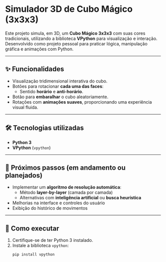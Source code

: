 # Simulador 3D de Cubo Mágico (3x3x3)

Este projeto simula, em 3D, um **Cubo Mágico 3x3x3** com suas cores tradicionais, utilizando a biblioteca **VPython** para visualização e interação. Desenvolvido como projeto pessoal para praticar lógica, manipulação gráfica e animações com Python.

---

## ✨ Funcionalidades

- Visualização tridimensional interativa do cubo.
- Botões para rotacionar **cada uma das faces**:
  - Sentido **horário** e **anti-horário**.
- Botão para **embaralhar** o cubo aleatoriamente.
- Rotações com **animações suaves**, proporcionando uma experiência visual fluida.

---

## 🛠️ Tecnologias utilizadas

- **Python 3**
- **VPython** (`vpython`)

---

## 🧠 Próximos passos (em andamento ou planejados)

- Implementar um **algoritmo de resolução automática**:
  - Método **layer-by-layer** (camada por camada)
  - Alternativas com **inteligência artificial** ou **busca heurística**
- Melhorias na interface e controles do usuário
- Exibição do histórico de movimentos

---

## 🚀 Como executar

1. Certifique-se de ter Python 3 instalado.
2. Instale a biblioteca `vpython`:
   ```bash
   pip install vpython
